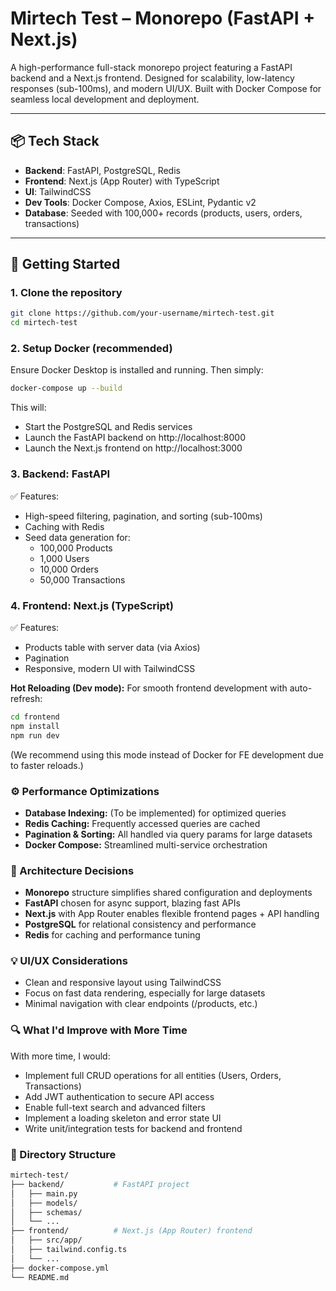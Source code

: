 # Mirtech Test – Monorepo (FastAPI + Next.js)

A high-performance full-stack monorepo project featuring a FastAPI backend and a Next.js frontend. Designed for scalability, low-latency responses (sub-100ms), and modern UI/UX. Built with Docker Compose for seamless local development and deployment.

---

## 📦 Tech Stack

- **Backend**: FastAPI, PostgreSQL, Redis
- **Frontend**: Next.js (App Router) with TypeScript
- **UI**: TailwindCSS
- **Dev Tools**: Docker Compose, Axios, ESLint, Pydantic v2
- **Database**: Seeded with 100,000+ records (products, users, orders, transactions)

---

## 🚀 Getting Started

### 1. Clone the repository

```bash
git clone https://github.com/your-username/mirtech-test.git
cd mirtech-test
```

### 2. Setup Docker (recommended)

Ensure Docker Desktop is installed and running. Then simply:
```bash
docker-compose up --build
```
This will:
- Start the PostgreSQL and Redis services
- Launch the FastAPI backend on http://localhost:8000
- Launch the Next.js frontend on http://localhost:3000

### 3. Backend: FastAPI
✅ Features:
- High-speed filtering, pagination, and sorting (sub-100ms)
- Caching with Redis
- Seed data generation for:
   - 100,000 Products
   - 1,000 Users
   - 10,000 Orders
   - 50,000 Transactions
 
### 4. Frontend: Next.js (TypeScript)
✅ Features:
- Products table with server data (via Axios)
- Pagination
- Responsive, modern UI with TailwindCSS

**Hot Reloading (Dev mode):**
For smooth frontend development with auto-refresh:
```bash
cd frontend
npm install
npm run dev
```
(We recommend using this mode instead of Docker for FE development due to faster reloads.)

### ⚙️ Performance Optimizations
- **Database Indexing:** (To be implemented) for optimized queries
- **Redis Caching:** Frequently accessed queries are cached
- **Pagination & Sorting:** All handled via query params for large datasets
- **Docker Compose:** Streamlined multi-service orchestration

### 🧠 Architecture Decisions
- **Monorepo** structure simplifies shared configuration and deployments
- **FastAPI** chosen for async support, blazing fast APIs
- **Next.js** with App Router enables flexible frontend pages + API handling
- **PostgreSQL** for relational consistency and performance
- **Redis** for caching and performance tuning

### 💡 UI/UX Considerations
- Clean and responsive layout using TailwindCSS
- Focus on fast data rendering, especially for large datasets
- Minimal navigation with clear endpoints (/products, etc.)

### 🔍 What I'd Improve with More Time
With more time, I would:
- Implement full CRUD operations for all entities (Users, Orders, Transactions)
- Add JWT authentication to secure API access
- Enable full-text search and advanced filters
- Implement a loading skeleton and error state UI
- Write unit/integration tests for backend and frontend

### 📂 Directory Structure
```bash
mirtech-test/
├── backend/           # FastAPI project
│   ├── main.py
│   ├── models/
│   ├── schemas/
│   └── ...
├── frontend/          # Next.js (App Router) frontend
│   ├── src/app/
│   ├── tailwind.config.ts
│   └── ...
├── docker-compose.yml
└── README.md
```



